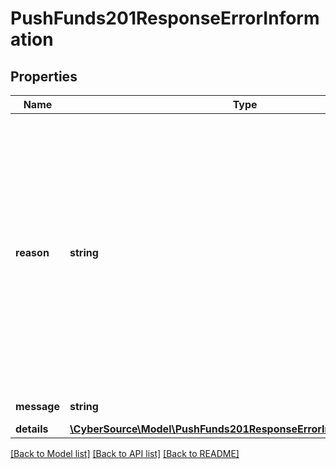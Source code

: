 # PushFunds201ResponseErrorInformation

## Properties
Name | Type | Description | Notes
------------ | ------------- | ------------- | -------------
**reason** | **string** | The reason of the status.  Possible values:  - CONTACT_PROCESSOR - INVALID_MERCHANT_CONFIGURATION - STOLEN_LOST_CARD - PROCESSOR_DECLINED - PARTIAL_APPROVAL - PAYMENT_REFUSED - INVALID_ACCOUNT - ISSUER_UNAVAILABLE - INSUFFICIENT_FUND - EXPIRED_CARD - INVALID_PIN - UNAUTHORIZED_CARD - EXCEEDS_CREDIT_LIMIT - DEBIT_CARD_USAGE_LIMIT_EXCEEDED - CVN_NOT_MATCH - DUPLICATE_REQUEST - GENERAL_DECLINE - BLACKLISTED_CUSTOMER - GATEWAY_TIMEOUT - INVALID_DATA - SYSTEM_ERROR - SERVICE_UNAVAILABLE - GATEWAY_TIMEOUT - DAGGDENIED | [optional] 
**message** | **string** | The detail message related to the status and reason listed above. | [optional] 
**details** | [**\CyberSource\Model\PushFunds201ResponseErrorInformationDetails[]**](PushFunds201ResponseErrorInformationDetails.md) |  | [optional] 

[[Back to Model list]](../README.md#documentation-for-models) [[Back to API list]](../README.md#documentation-for-api-endpoints) [[Back to README]](../README.md)


